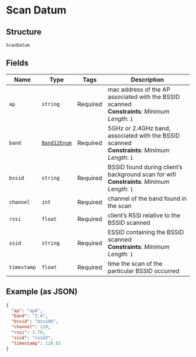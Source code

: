 
# Scan Datum

## Structure

`ScanDatum`

## Fields

| Name | Type | Tags | Description |
|  --- | --- | --- | --- |
| `ap` | `string` | Required | mac address of the AP associated with the BSSID scanned<br>**Constraints**: *Minimum Length*: `1` |
| `band` | [`Band12Enum`](../../doc/models/band-12-enum.md) | Required | 5GHz or 2.4GHz band, associated with the BSSID scanned<br>**Constraints**: *Minimum Length*: `1` |
| `bssid` | `string` | Required | BSSID found during client’s background scan for wifi<br>**Constraints**: *Minimum Length*: `1` |
| `channel` | `int` | Required | channel of the band found in the scan |
| `rssi` | `float` | Required | client’s RSSI relative to the BSSID scanned |
| `ssid` | `string` | Required | ESSID containing the BSSID scanned<br>**Constraints**: *Minimum Length*: `1` |
| `timestamp` | `float` | Required | time the scan of the particular BSSID occurred |

## Example (as JSON)

```json
{
  "ap": "ap4",
  "band": "2.4",
  "bssid": "bssid6",
  "channel": 120,
  "rssi": 2.78,
  "ssid": "ssid2",
  "timestamp": 128.82
}
```

